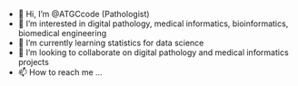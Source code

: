 - 👋 Hi, I’m @ATGCcode (Pathologist)
- 👀 I’m interested in digital pathology, medical informatics, bioinformatics, biomedical engineering
- 🌱 I’m currently learning statistics for data science 
- 💞️ I’m looking to collaborate on digital pathology and medical informatics projects
- 📫 How to reach me ...

<!---
ATGCcode/ATGCcode is a ✨ special ✨ repository because its `README.md` (this file) appears on your GitHub profile.
You can click the Preview link to take a look at your changes.
--->
